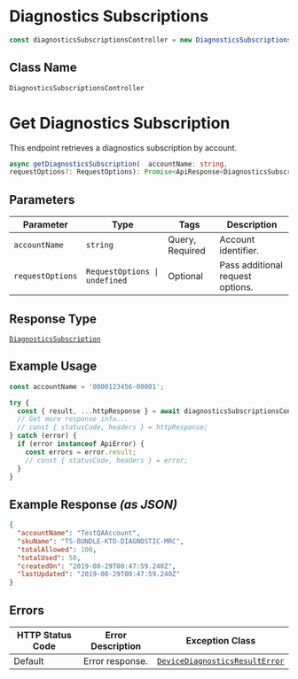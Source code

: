 # Diagnostics Subscriptions

```ts
const diagnosticsSubscriptionsController = new DiagnosticsSubscriptionsController(client);
```

## Class Name

`DiagnosticsSubscriptionsController`


# Get Diagnostics Subscription

This endpoint retrieves a diagnostics subscription by account.

```ts
async getDiagnosticsSubscription(  accountName: string,
requestOptions?: RequestOptions): Promise<ApiResponse<DiagnosticsSubscription>>
```

## Parameters

| Parameter | Type | Tags | Description |
|  --- | --- | --- | --- |
| `accountName` | `string` | Query, Required | Account identifier. |
| `requestOptions` | `RequestOptions \| undefined` | Optional | Pass additional request options. |

## Response Type

[`DiagnosticsSubscription`](../../doc/models/diagnostics-subscription.md)

## Example Usage

```ts
const accountName = '0000123456-00001';

try {
  const { result, ...httpResponse } = await diagnosticsSubscriptionsController.getDiagnosticsSubscription(accountName);
  // Get more response info...
  // const { statusCode, headers } = httpResponse;
} catch (error) {
  if (error instanceof ApiError) {
    const errors = error.result;
    // const { statusCode, headers } = error;
  }
}
```

## Example Response *(as JSON)*

```json
{
  "accountName": "TestQAAccount",
  "skuName": "TS-BUNDLE-KTO-DIAGNOSTIC-MRC",
  "totalAllowed": 100,
  "totalUsed": 50,
  "createdOn": "2019-08-29T00:47:59.240Z",
  "lastUpdated": "2019-08-29T00:47:59.240Z"
}
```

## Errors

| HTTP Status Code | Error Description | Exception Class |
|  --- | --- | --- |
| Default | Error response. | [`DeviceDiagnosticsResultError`](../../doc/models/device-diagnostics-result-error.md) |

